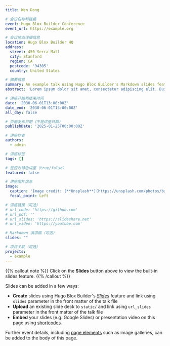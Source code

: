 ```yaml
---
title: Wen Dong

# 会议名称和链接
event: Hugo Blox Builder Conference
event_url: https://example.org

# 会议地点详细信息
location: Hugo Blox Builder HQ
address:
  street: 450 Serra Mall
  city: Stanford
  region: CA
  postcode: '94305'
  country: United States

# 摘要信息
summary: An example talk using Hugo Blox Builder's Markdown slides feature.
abstract: 'Lorem ipsum dolor sit amet, consectetur adipiscing elit. Duis posuere tellusac convallis placerat. Proin tincidunt magna sed ex sollicitudin condimentum. Sed ac faucibus dolor, scelerisque sollicitudin nisi. Cras purus urna, suscipit quis sapien eu, pulvinar tempor diam.'

# 讲座开始和结束时间
date: '2030-06-01T13:00:00Z'
date_end: '2030-06-01T15:00:00Z'
all_day: false

# 页面发布日期（不是讲座日期）
publishDate: '2025-01-25T00:00:00Z'

# 讲座作者
authors:
  - admin

# 讲座标签
tags: []

# 是否为特色讲座（true/false）
featured: false

# 讲座图片信息
image:
  caption: 'Image credit: [**Unsplash**](https://unsplash.com/photos/bzdhc5b3Bxs)'
  focal_point: Left

# 讲座链接（可选）
# url_code: 'https://github.com'
# url_pdf: ''
# url_slides: 'https://slideshare.net'
# url_video: 'https://youtube.com'

# Markdown 演讲稿（可选）
slides: ""

# 项目关联（可选）
projects:
  - example
---
```


{{% callout note %}}
Click on the **Slides** button above to view the built-in slides feature.
{{% /callout %}}

Slides can be added in a few ways:

- **Create** slides using Hugo Blox Builder's [_Slides_](https://docs.hugoblox.com/reference/content-types/) feature and link using `slides` parameter in the front matter of the talk file
- **Upload** an existing slide deck to `static/` and link using `url_slides` parameter in the front matter of the talk file
- **Embed** your slides (e.g. Google Slides) or presentation video on this page using [shortcodes](https://docs.hugoblox.com/reference/markdown/).

Further event details, including [page elements](https://docs.hugoblox.com/reference/markdown/) such as image galleries, can be added to the body of this page.